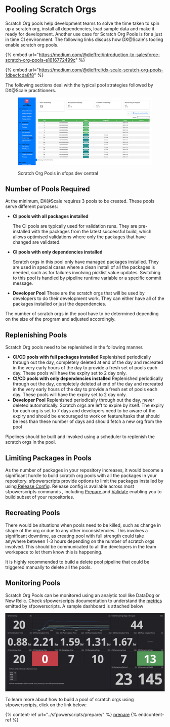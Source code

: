 # Pooling Scratch Orgs

Scratch Org pools help development teams to solve the time taken to spin up a scratch org, install all dependencies, load sample data and make it ready for development. Another use case for Scratch Org Pools is for a just in time CI environment. The following links discuss how DX@Scale's tooling enable scratch org pools.

{% embed url="https://medium.com/@dieffrei/introduction-to-salesforce-scratch-org-pools-e1616772499c" %}

{% embed url="https://medium.com/@dieffrei/dx-scale-scratch-org-pools-1dbecfcda8f8" %}

The following sections deal with the typical pool strategies followed by DX@Scale practitioners.



<figure><img src="../.gitbook/assets/image.png" alt=""><figcaption><p>Scratch Org Pools in sfops dev central</p></figcaption></figure>

## Number of Pools Required

At the minimum, DX@Scale requires 3 pools to be created. These pools serve different purposes:

*   **CI pools with all packages installed**

    The CI pools are typically used for validation runs. They are pre-installed with the packages from the latest successful build, which allows optimised validations where only the packages that have changed are validated.
*   **CI pools with only dependencies installed**

    Scratch orgs in this pool only have managed packages installed. They are used in special cases where a clean install of all the packages is needed, such as for failures involving picklist value updates. Switching to this pool is handled by pipeline runtime variable or a specific commit message.
* **Developer Pool** These are the scratch orgs that will be used by developers to do their development work. They can either have all of the packages installed or just the dependencies.

The number of scratch orgs in the pool have to be determined depending on the size of the program and adjusted accordingly.

## Replenishing Pools

Scratch Org pools need to be replenished in the following manner.

* **CI/CD pools with full packages installed** Replenished periodically through out the day, completely deleted at end of the day and recreated in the very early hours of the day to provide a fresh set of pools each day. These pools will have the expiry set to 2 day only.
* **CI/CD pools with only dependencies installed** Replenished periodically through out the day, completely deleted at end of the day and recreated in the very early hours of the day to provide a fresh set of pools each day. These pools will have the expiry set to 2 day only.
* **Developer Pool** Replenished periodically through out the day, never deleted automatically. Scratch orgs are left to expire by itself. The expiry for each org is set to 7 days and developers need to be aware of the expiry and should be encouraged to work on feature/tasks that should be less than these number of days and should fetch a new org from the pool

Pipelines should be built and invoked using a scheduler to replenish the scratch orgs in the pool.

## Limiting Packages in Pools

As the number of packages in your repository increases, it would become a significant hurdle to build scratch org pools with all the packages in your repository.  sfpowerscripts provide options to limit the packages installed by using[ Release Config](../sfpowerscripts/release/release-config.md#release-config-file). Release config is available across most sfpowerscripts commands , including [Prepare ](../sfpowerscripts/prepare/)and [Validate](../sfpowerscripts/validate.md) enabling you to build subset of your repositories.

## Recreating Pools

There would be situations when pools need to be killed, such as change in shape of the org or due to any other inconsistencies. This involves a significant downtime, as creating pool with full strength could take anywhere between 1-3 hours depending on the number of scratch orgs involved. This should be communicated to all the developers in the team workspace to let them know this is happening.

It is highly recommended to build a delete pool pipeline that could be triggered manually to delete all the pools.

## Monitoring Pools

Scratch Org Pools can be monitored using an analytic tool like DataDog or New Relic. Check sfpowerscripts documentation to understand the [metrics](../sfpowerscripts/metrics-and-dashboards.md) emitted by sfpowerscripts. A sample dashboard is attached below

![](<../.gitbook/assets/image (85).png>)

To learn more about how to build a pool of scratch orgs using sfpowerscripts, click on the link below:

{% content-ref url="../sfpowerscripts/prepare/" %}
[prepare](../sfpowerscripts/prepare/)
{% endcontent-ref %}
